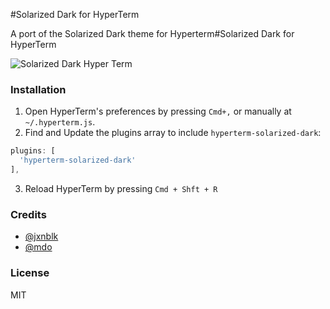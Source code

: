 #Solarized Dark for HyperTerm

A port of the Solarized Dark theme for Hyperterm#Solarized Dark for HyperTerm

![Solarized Dark Hyper Term](https://dl.dropboxusercontent.com/u/29130579/hyperterm-solarized-dark.png)

### Installation
1. Open HyperTerm's preferences by pressing `Cmd+,` or manually at `~/.hyperterm.js`.
2. Find and Update the plugins array to include `hyperterm-solarized-dark`:  

  ```js
  plugins: [  
    'hyperterm-solarized-dark'  
  ],
  ```
3. Reload HyperTerm by pressing `Cmd + Shft + R`


### Credits
- [@jxnblk](https://github.com/jxnblk)
- [@mdo](https://github.com/mdo)


### License
MIT
